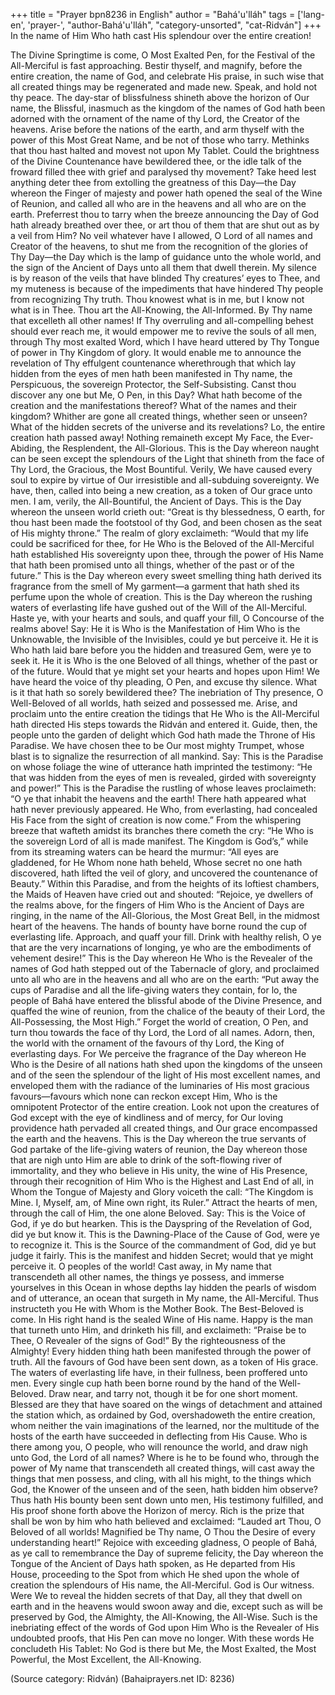 +++
title = "Prayer bpn8236 in English"
author = "Bahá'u'lláh"
tags = ['lang-en', 'prayer-', "author-Bahá'u'lláh", "category-unsorted", "cat-Ridván"]
+++
In the name of Him Who hath cast His splendour over the entire creation!

The Divine Springtime is come, O Most Exalted Pen, for the Festival of the All-Merciful is fast approaching. Bestir thyself, and magnify, before the entire creation, the name of God, and celebrate His praise, in such wise that all created things may be regenerated and made new. Speak, and hold not thy peace. The day-star of blissfulness shineth above the horizon of Our name, the Blissful, inasmuch as the kingdom of the names of God hath been adorned with the ornament of the name of thy Lord, the Creator of the heavens. Arise before the nations of the earth, and arm thyself with the power of this Most Great Name, and be not of those who tarry.
Methinks that thou hast halted and movest not upon My Tablet. Could the brightness of the Divine Countenance have bewildered thee, or the idle talk of the froward filled thee with grief and paralysed thy movement? Take heed lest anything deter thee from extolling the greatness of this Day—the Day whereon the Finger of majesty and power hath opened the seal of the Wine of Reunion, and called all who are in the heavens and all who are on the earth. Preferrest thou to tarry when the breeze announcing the Day of God hath already breathed over thee, or art thou of them that are shut out as by a veil from Him?
No veil whatever have I allowed, O Lord of all names and Creator of the heavens, to shut me from the recognition of the glories of Thy Day—the Day which is the lamp of guidance unto the whole world, and the sign of the Ancient of Days unto all them that dwell therein. My silence is by reason of the veils that have blinded Thy creatures’ eyes to Thee, and my muteness is because of the impediments that have hindered Thy people from recognizing Thy truth. Thou knowest what is in me, but I know not what is in Thee. Thou art the All-Knowing, the All-Informed. By Thy name that excelleth all other names! If Thy overruling and all-compelling behest should ever reach me, it would empower me to revive the souls of all men, through Thy most exalted Word, which I have heard uttered by Thy Tongue of power in Thy Kingdom of glory. It would enable me to announce the revelation of Thy effulgent countenance wherethrough that which lay hidden from the eyes of men hath been manifested in Thy name, the Perspicuous, the sovereign Protector, the Self-Subsisting.
Canst thou discover any one but Me, O Pen, in this Day? What hath become of the creation and the manifestations thereof? What of the names and their kingdom? Whither are gone all created things, whether seen or unseen? What of the hidden secrets of the universe and its revelations? Lo, the entire creation hath passed away! Nothing remaineth except My Face, the Ever-Abiding, the Resplendent, the All-Glorious.
This is the Day whereon naught can be seen except the splendours of the Light that shineth from the face of Thy Lord, the Gracious, the Most Bountiful. Verily, We have caused every soul to expire by virtue of Our irresistible and all-subduing sovereignty. We have, then, called into being a new creation, as a token of Our grace unto men. I am, verily, the All-Bountiful, the Ancient of Days.
This is the Day whereon the unseen world crieth out: “Great is thy blessedness, O earth, for thou hast been made the footstool of thy God, and been chosen as the seat of His mighty throne.” The realm of glory exclaimeth: “Would that my life could be sacrificed for thee, for He Who is the Beloved of the All-Merciful hath established His sovereignty upon thee, through the power of His Name that hath been promised unto all things, whether of the past or of the future.” This is the Day whereon every sweet smelling thing hath derived its fragrance from the smell of My garment—a garment that hath shed its perfume upon the whole of creation. This is the Day whereon the rushing waters of everlasting life have gushed out of the Will of the All-Merciful. Haste ye, with your hearts and souls, and quaff your fill, O Concourse of the realms above!
Say: He it is Who is the Manifestation of Him Who is the Unknowable, the Invisible of the Invisibles, could ye but perceive it. He it is Who hath laid bare before you the hidden and treasured Gem, were ye to seek it. He it is Who is the one Beloved of all things, whether of the past or of the future. Would that ye might set your hearts and hopes upon Him!
We have heard the voice of thy pleading, O Pen, and excuse thy silence. What is it that hath so sorely bewildered thee?
The inebriation of Thy presence, O Well-Beloved of all worlds, hath seized and possessed me.
Arise, and proclaim unto the entire creation the tidings that He Who is the All-Merciful hath directed His steps towards the Ridván and entered it. Guide, then, the people unto the garden of delight which God hath made the Throne of His Paradise. We have chosen thee to be Our most mighty Trumpet, whose blast is to signalize the resurrection of all mankind.
Say: This is the Paradise on whose foliage the wine of utterance hath imprinted the testimony: “He that was hidden from the eyes of men is revealed, girded with sovereignty and power!” This is the Paradise the rustling of whose leaves proclaimeth: “O ye that inhabit the heavens and the earth! There hath appeared what hath never previously appeared. He Who, from everlasting, had concealed His Face from the sight of creation is now come.” From the whispering breeze that wafteth amidst its branches there cometh the cry: “He Who is the sovereign Lord of all is made manifest. The Kingdom is God’s,” while from its streaming waters can be heard the murmur: “All eyes are gladdened, for He Whom none hath beheld, Whose secret no one hath discovered, hath lifted the veil of glory, and uncovered the countenance of Beauty.”
Within this Paradise, and from the heights of its loftiest chambers, the Maids of Heaven have cried out and shouted: “Rejoice, ye dwellers of the realms above, for the fingers of Him Who is the Ancient of Days are ringing, in the name of the All-Glorious, the Most Great Bell, in the midmost heart of the heavens. The hands of bounty have borne round the cup of everlasting life. Approach, and quaff your fill. Drink with healthy relish, O ye that are the very incarnations of longing, ye who are the embodiments of vehement desire!”
This is the Day whereon He Who is the Revealer of the names of God hath stepped out of the Tabernacle of glory, and proclaimed unto all who are in the heavens and all who are on the earth: “Put away the cups of Paradise and all the life-giving waters they contain, for lo, the people of Bahá have entered the blissful abode of the Divine Presence, and quaffed the wine of reunion, from the chalice of the beauty of their Lord, the All-Possessing, the Most High.”
Forget the world of creation, O Pen, and turn thou towards the face of thy Lord, the Lord of all names. Adorn, then, the world with the ornament of the favours of thy Lord, the King of everlasting days. For We perceive the fragrance of the Day whereon He Who is the Desire of all nations hath shed upon the kingdoms of the unseen and of the seen the splendour of the light of His most excellent names, and enveloped them with the radiance of the luminaries of His most gracious favours—favours which none can reckon except Him, Who is the omnipotent Protector of the entire creation.
Look not upon the creatures of God except with the eye of kindliness and of mercy, for Our loving providence hath pervaded all created things, and Our grace encompassed the earth and the heavens. This is the Day whereon the true servants of God partake of the life-giving waters of reunion, the Day whereon those that are nigh unto Him are able to drink of the soft-flowing river of immortality, and they who believe in His unity, the wine of His Presence, through their recognition of Him Who is the Highest and Last End of all, in Whom the Tongue of Majesty and Glory voiceth the call: “The Kingdom is Mine. I, Myself, am, of Mine own right, its Ruler.”
Attract the hearts of men, through the call of Him, the one alone Beloved. Say: This is the Voice of God, if ye do but hearken. This is the Dayspring of the Revelation of God, did ye but know it. This is the Dawning-Place of the Cause of God, were ye to recognize it. This is the Source of the commandment of God, did ye but judge it fairly. This is the manifest and hidden Secret; would that ye might perceive it. O peoples of the world! Cast away, in My name that transcendeth all other names, the things ye possess, and immerse yourselves in this Ocean in whose depths lay hidden the pearls of wisdom and of utterance, an ocean that surgeth in My name, the All-Merciful. Thus instructeth you He with Whom is the Mother Book.
The Best-Beloved is come. In His right hand is the sealed Wine of His name. Happy is the man that turneth unto Him, and drinketh his fill, and exclaimeth: “Praise be to Thee, O Revealer of the signs of God!” By the righteousness of the Almighty! Every hidden thing hath been manifested through the power of truth. All the favours of God have been sent down, as a token of His grace. The waters of everlasting life have, in their fullness, been proffered unto men. Every single cup hath been borne round by the hand of the Well-Beloved. Draw near, and tarry not, though it be for one short moment.
Blessed are they that have soared on the wings of detachment and attained the station which, as ordained by God, overshadoweth the entire creation, whom neither the vain imaginations of the learned, nor the multitude of the hosts of the earth have succeeded in deflecting from His Cause. Who is there among you, O people, who will renounce the world, and draw nigh unto God, the Lord of all names? Where is he to be found who, through the power of My name that transcendeth all created things, will cast away the things that men possess, and cling, with all his might, to the things which God, the Knower of the unseen and of the seen, hath bidden him observe? Thus hath His bounty been sent down unto men, His testimony fulfilled, and His proof shone forth above the Horizon of mercy. Rich is the prize that shall be won by him who hath believed and exclaimed: “Lauded art Thou, O Beloved of all worlds! Magnified be Thy name, O Thou the Desire of every understanding heart!”
Rejoice with exceeding gladness, O people of Bahá, as ye call to remembrance the Day of supreme felicity, the Day whereon the Tongue of the Ancient of Days hath spoken, as He departed from His House, proceeding to the Spot from which He shed upon the whole of creation the splendours of His name, the All-Merciful. God is Our witness. Were We to reveal the hidden secrets of that Day, all they that dwell on earth and in the heavens would swoon away and die, except such as will be preserved by God, the Almighty, the All-Knowing, the All-Wise.
Such is the inebriating effect of the words of God upon Him Who is the Revealer of His undoubted proofs, that His Pen can move no longer. With these words He concludeth His Tablet: No God is there but Me, the Most Exalted, the Most Powerful, the Most Excellent, the All-Knowing.

(Source category: Ridván)
(Bahaiprayers.net ID: 8236)
